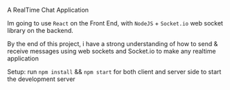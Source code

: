 A RealTime Chat Application

Im going to use `React` on the Front End, with `NodeJS` + `Socket.io` web socket library on the backend.

By the end of this project, i have a strong understanding of how to send & receive messages using web sockets and Socket.io to make any realtime application

Setup:
run `npm install` && `npm start` for both client and server side to start the development server

